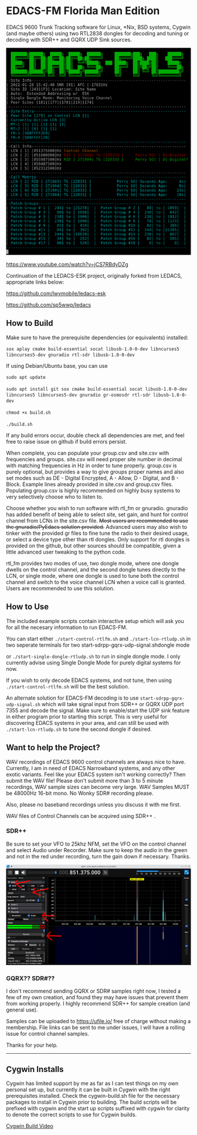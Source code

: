# EDACS-FM Florida Man Edition
EDACS 9600 Trunk Tracking software for Linux, *Nix, BSD systems, Cygwin (and maybe others) using two RTL2838 dongles for decoding and tuning or decoding with SDR++ and GQRX UDP Sink sources.

![alt text](https://raw.githubusercontent.com/lwvmobile/edacs-fm/main/screenshot.png)

https://www.youtube.com/watch?v=jCS7RBdyDZg

Continuation of the LEDACS-ESK project, originally forked from LEDACS, appropriate links below:

https://github.com/lwvmobile/ledacs-esk

https://github.com/sp5wwp/ledacs

## How to Build

Make sure to have the prerequisite dependencies (or equivalents) installed:
```
sox aplay cmake build-essential socat libusb-1.0-0-dev libncurses5 libncurses5-dev gnuradio rtl-sdr libusb-1.0-0-dev
```
If using Debian/Ubuntu base, you can use
```
sudo apt update

sudo apt install git sox cmake build-essential socat libusb-1.0-0-dev libncurses5 libncurses5-dev gnuradio gr-osmosdr rtl-sdr libusb-1.0-0-dev

chmod +x build.sh 

./build.sh
```
If any build errors occur, double check all dependencies are met, and feel free to raise issue on github if build errors persist.

When complete, you can populate your group.csv and site.csv with frequencies and groups. site.csv will need proper site number in decimal with matching frequencies in Hz in order to tune properly. group.csv is purely optional, but provides a way to give groups proper names and also set modes such as DE - Digital Encrypted, A - Allow, D - Digital, and B - Block. Example lines already provided in site.csv and group.csv files. Populating group.csv is highly recommended on highly busy systems to very selectively choose who to listen to.

Choose whether you wish to run software with rtl_fm or gnuradio. gnuradio has added benefit of being able to select site, set gain, and hunt for control channel from LCNs in the site.csv file. ~~Most users are recommended to use the gnuradio/PyEdacs solution provided.~~ Advanced users may also wish to tinker with the provided gr files to fine tune the radio to their desired usage, or select a device type other than rtl dongles. Only support for rtl dongles is provided on the github, but other sources should be compatible, given a little advanced user tweaking to the python code. 

rtl_fm provides two modes of use, two dongle mode, where one dongle dwells on the control channel, and the second dongle tunes directly to the LCN, or single mode, where one dongle is used to tune both the control channel and switch to the voice channel LCN when a voice call is granted. Users are recommended to use this solution.

## How to Use
The included example scripts contain interactive setup which will ask you for all the necesary information to run EDACS-FM.

You can start either 
`./start-control-rtlfm.sh` and `./start-lcn-rtludp.sh` 
in two seperate terminals for two start-sdrpp-gqrx-udp-signal.shdongle mode

or 
`./start-single-dongle-rtludp.sh` to run in single dongle mode. I only currently advise using Single Dongle Mode for purely digital systems for now. 

If you wish to only decode EDACS systems, and not tune, then using `./start-control-rtlfm.sh` will be the best solution.

An alternate solution for EDACS-FM decoding is to use `start-sdrpp-gqrx-udp-signal.sh` which will take signal input from SDR++ or GQRX UDP port 7355 and decode the signal. Make sure to enable/start the UDP sink feature in either program prior to starting this script. This is very useful for discovering EDACS systems in your area, and can still be used with `./start-lcn-rtludp.sh` to tune the second dongle if desired.



## Want to help the Project?

WAV recordings of EDACS 9600 control channels are always nice to have. 
Currently, I am in need of EDACS Narrowband systems, and any other exotic variants.
Feel like your EDACS system isn't working correctly? Then submit the WAV file!
Please don't submit more than 3 to 5 minute recordings, WAV sample sizes can become very large.
WAV Samples MUST be 48000Hz 16-bit mono. No Wonky SDR# recording please.

Also, please no baseband recordings unless you discuss it with me first.

WAV files of Control Channels can be acquired using SDR++ .

### SDR++

Be sure to set your VFO to 25khz NFM, set the VFO on the control channel and select Audio under Recorder. Make sure to keep the audio in the green and not in the red under recording, turn the gain down if necessary. Thanks.

![alt text](https://raw.githubusercontent.com/lwvmobile/edacs-fm/main/sdrpp-help.png)

### GQRX?? SDR#??

I don't recommend sending GQRX or SDR# samples right now, I tested a few of my own creation, and found they may have issues that prevent them from working properly. I highly recommend SDR++ for sample creation (and general use).

Samples can be uploaded to https://ufile.io/ free of charge without making a membership. File links can be sent to me under issues, I will have a rolling issue for control channel samples.

Thanks for your help.

----
## Cygwin Installs

Cygwin has limited support by me as far as I can test things on my own personal set up, but currently it can be built in Cygwin with the right prerequisites installed. Check the cygwin-build.sh file for the necessary packages to install in Cygwin prior to building. The build scripts will be prefixed with cygwin and the start up scripts suffixed with cygwin for clarity to denote the correct scripts to use for Cygwin builds.

[Cygwin Build Video](https://www.youtube.com/watch?v=FFKR3b4qcTY)
